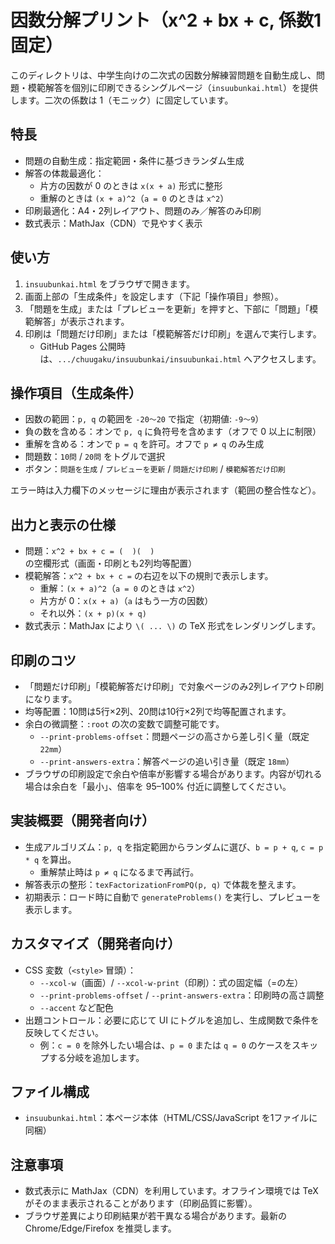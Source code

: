 # 因数分解プリント（x^2 + bx + c, 係数1固定）

このディレクトリは、中学生向けの二次式の因数分解練習問題を自動生成し、問題・模範解答を個別に印刷できるシングルページ（`insuubunkai.html`）を提供します。二次の係数は 1（モニック）に固定しています。

## 特長

- 問題の自動生成：指定範囲・条件に基づきランダム生成
- 解答の体裁最適化：
  - 片方の因数が 0 のときは `x(x + a)` 形式に整形
  - 重解のときは `(x + a)^2`（`a = 0` のときは `x^2`）
- 印刷最適化：A4・2列レイアウト、問題のみ／解答のみ印刷
- 数式表示：MathJax（CDN）で見やすく表示

## 使い方

1. `insuubunkai.html` をブラウザで開きます。
2. 画面上部の「生成条件」を設定します（下記「操作項目」参照）。
3. 「問題を生成」または「プレビューを更新」を押すと、下部に「問題」「模範解答」が表示されます。
4. 印刷は「問題だけ印刷」または「模範解答だけ印刷」を選んで実行します。
   - GitHub Pages 公開時は、`.../chuugaku/insuubunkai/insuubunkai.html` へアクセスします。

## 操作項目（生成条件）

- 因数の範囲：`p, q` の範囲を `-20〜20` で指定（初期値: `-9〜9`）
- 負の数を含める：オンで `p, q` に負符号を含めます（オフで 0 以上に制限）
- 重解を含める：オンで `p = q` を許可。オフで `p ≠ q` のみ生成
- 問題数：`10問` / `20問` をトグルで選択
- ボタン：`問題を生成` / `プレビューを更新` / `問題だけ印刷` / `模範解答だけ印刷`

エラー時は入力欄下のメッセージに理由が表示されます（範囲の整合性など）。

## 出力と表示の仕様

- 問題：`x^2 + bx + c = (  )(  )` の空欄形式（画面・印刷とも2列均等配置）
- 模範解答：`x^2 + bx + c =` の右辺を以下の規則で表示します。
  - 重解：`(x + a)^2`（`a = 0` のときは `x^2`）
  - 片方が 0：`x(x + a)`（`a` はもう一方の因数）
  - それ以外：`(x + p)(x + q)`
- 数式表示：MathJax により `\( ... \)` の TeX 形式をレンダリングします。

## 印刷のコツ

- 「問題だけ印刷」「模範解答だけ印刷」で対象ページのみ2列レイアウト印刷になります。
- 均等配置：10問は5行×2列、20問は10行×2列で均等配置されます。
- 余白の微調整：`:root` の次の変数で調整可能です。
  - `--print-problems-offset`：問題ページの高さから差し引く量（既定 `22mm`）
  - `--print-answers-extra`：解答ページの追い引き量（既定 `18mm`）
- ブラウザの印刷設定で余白や倍率が影響する場合があります。内容が切れる場合は余白を「最小」、倍率を 95–100% 付近に調整してください。

## 実装概要（開発者向け）

- 生成アルゴリズム：`p, q` を指定範囲からランダムに選び、`b = p + q`, `c = p * q` を算出。
  - 重解禁止時は `p ≠ q` になるまで再試行。
- 解答表示の整形：`texFactorizationFromPQ(p, q)` で体裁を整えます。
- 初期表示：ロード時に自動で `generateProblems()` を実行し、プレビューを表示します。

## カスタマイズ（開発者向け）

- CSS 変数（`<style>` 冒頭）：
  - `--xcol-w`（画面）/ `--xcol-w-print`（印刷）：式の固定幅（=の左）
  - `--print-problems-offset` / `--print-answers-extra`：印刷時の高さ調整
  - `--accent` など配色
- 出題コントロール：必要に応じて UI にトグルを追加し、生成関数で条件を反映してください。
  - 例：`c = 0` を除外したい場合は、`p = 0` または `q = 0` のケースをスキップする分岐を追加します。

## ファイル構成

- `insuubunkai.html`：本ページ本体（HTML/CSS/JavaScript を1ファイルに同梱）

## 注意事項

- 数式表示に MathJax（CDN）を利用しています。オフライン環境では TeX がそのまま表示されることがあります（印刷品質に影響）。
- ブラウザ差異により印刷結果が若干異なる場合があります。最新の Chrome/Edge/Firefox を推奨します。

